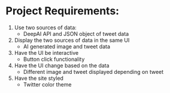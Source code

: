 # Project Requirements:

1. Use two sources of data:
    - DeepAI API and JSON object of tweet data
2. Display the two sources of data in the same UI
    - AI generated image and tweet data
3. Have the UI be interactive
    - Button click functionality
4. Have the UI change based on the data
    - Different image and tweet displayed depending on tweet
5. Have the site styled
    - Twitter color theme
